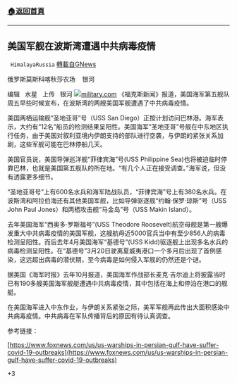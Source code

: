 ###  [:house:返回首頁](https://github.com/ourhimalayas/txt)
---

## 美国军舰在波斯湾遭遇中共病毒疫情
` HimalayaRussia` [轉載自GNews](https://gnews.org/zh-hans/934975/)

俄罗斯莫斯科喀秋莎农场    银河

编辑   水星   上传   银河
![]()![](https://gnews.org/wp-content/uploads/2021/02/Snipaste_2021-02-27_03-49-09.jpg)[military.com](https://www.military.com/spousebuzz/blog/2013/10/top-10-reasons-the-navy-is-the-best-service.html)
《福克斯新闻》报道，美国海军第五舰队周五早些时候宣布，在波斯湾的两艘美国军舰遭遇了中共病毒疫情。

美国两栖运输舰“圣地亚哥”号（USS San Diego）正按计划访问巴林港。海军表示，大约有“12名”船员的检测结果呈阳性。美国海军“圣地亚哥”号舰在中东地区执行任务，由于美国对叙利亚境内伊朗支持的部队进行空袭，与伊朗的紧张关系加剧，这些军舰可能在巴林停船几天。

美国官员说，美国导弹巡洋舰“菲律宾海”号(USS Philippine Sea)也将被迫临时停靠巴林，也就是美国第五舰队的所在地。“有几个人正在接受调查。”海军说，但没有透露更多细节。

“圣地亚哥号”上有600名水兵和海军陆战队员，“菲律宾海”号上有380名水兵。在波斯湾和阿拉伯海还有其他美国军舰，比如导弹驱逐舰“约翰·保罗·琼斯”号（USS John Paul Jones）和两栖攻击舰“马金岛”号（USS Makin Island）。

去年美国海军“西奥多·罗斯福号”(USS Theodore Roosevelt)航空母舰是第一艘爆发重大中共病毒疫情的美国军舰，这艘航母近5000官兵当中有至少856人的病毒检测呈阳性。而后去年4月美国海军“基德号”(USS Kidd)驱逐舰上出现多名水兵的病毒检测呈阳性。在“基德号”3月20日驶离夏威夷港口一个多月后出现了首例感染，这远超出病毒的潜伏期，至今病毒是如何侵入军舰的仍然还是个谜。

据美国《海军时报》去年10月报道，美国海军作战部长麦克·吉尔迪上将披露当时已有190多艘美国海军舰艇遭遇中共病毒疫情，其中包括在海上和停泊在港口的舰艇。

在美国海军进入中东作业，与伊朗关系紧张之际，美军军舰再此传出大面积感染中共病毒疫情。中共病毒在军队传播背后的原因有待认真调查。

参考链接：

[https://www.foxnews.com/us/us-warships-in-persian-gulf-have-suffer-covid-19-outbreaks](https://www.foxnews.com/us/us-warships-in-persian-gulf-have-suffer-covid-19-outbreaks)

+3
